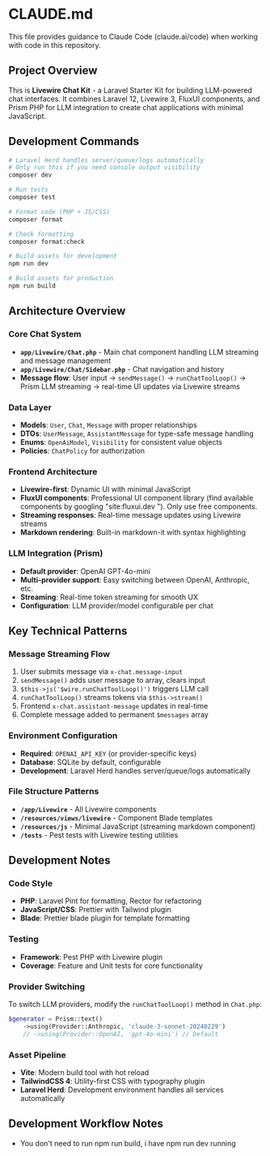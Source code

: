 # CLAUDE.md

This file provides guidance to Claude Code (claude.ai/code) when working with code in this repository.

## Project Overview

This is **Livewire Chat Kit** - a Laravel Starter Kit for building LLM-powered chat interfaces. It combines Laravel 12, Livewire 3, FluxUI components, and Prism PHP for LLM integration to create chat applications with minimal JavaScript.

## Development Commands

```bash
# Laravel Herd handles server/queue/logs automatically
# Only run this if you need console output visibility
composer dev

# Run tests
composer test

# Format code (PHP + JS/CSS)
composer format

# Check formatting
composer format:check

# Build assets for development
npm run dev

# Build assets for production
npm run build
```

## Architecture Overview

### Core Chat System

- **`app/Livewire/Chat.php`** - Main chat component handling LLM streaming and message management
- **`app/Livewire/Chat/Sidebar.php`** - Chat navigation and history
- **Message flow**: User input → `sendMessage()` → `runChatToolLoop()` → Prism LLM streaming → real-time UI updates via Livewire streams

### Data Layer

- **Models**: `User`, `Chat`, `Message` with proper relationships
- **DTOs**: `UserMessage`, `AssistantMessage` for type-safe message handling
- **Enums**: `OpenAiModel`, `Visibility` for consistent value objects
- **Policies**: `ChatPolicy` for authorization

### Frontend Architecture

- **Livewire-first**: Dynamic UI with minimal JavaScript
- **FluxUI components**: Professional UI component library (find available components by googling "site:fluxui.dev <component name>"). Only use free components.
- **Streaming responses**: Real-time message updates using Livewire streams
- **Markdown rendering**: Built-in markdown-it with syntax highlighting

### LLM Integration (Prism)

- **Default provider**: OpenAI GPT-4o-mini
- **Multi-provider support**: Easy switching between OpenAI, Anthropic, etc.
- **Streaming**: Real-time token streaming for smooth UX
- **Configuration**: LLM provider/model configurable per chat

## Key Technical Patterns

### Message Streaming Flow

1. User submits message via `x-chat.message-input`
2. `sendMessage()` adds user message to array, clears input
3. `$this->js('$wire.runChatToolLoop()')` triggers LLM call
4. `runChatToolLoop()` streams tokens via `$this->stream()`
5. Frontend `x-chat.assistant-message` updates in real-time
6. Complete message added to permanent `$messages` array

### Environment Configuration

- **Required**: `OPENAI_API_KEY` (or provider-specific keys)
- **Database**: SQLite by default, configurable
- **Development**: Laravel Herd handles server/queue/logs automatically

### File Structure Patterns

- **`/app/Livewire`** - All Livewire components
- **`/resources/views/livewire`** - Component Blade templates
- **`/resources/js`** - Minimal JavaScript (streaming markdown component)
- **`/tests`** - Pest tests with Livewire testing utilities

## Development Notes

### Code Style

- **PHP**: Laravel Pint for formatting, Rector for refactoring
- **JavaScript/CSS**: Prettier with Tailwind plugin
- **Blade**: Prettier blade plugin for template formatting

### Testing

- **Framework**: Pest PHP with Livewire plugin
- **Coverage**: Feature and Unit tests for core functionality

### Provider Switching

To switch LLM providers, modify the `runChatToolLoop()` method in `Chat.php`:

```php
$generator = Prism::text()
    ->using(Provider::Anthropic, 'claude-3-sonnet-20240229')
    // ->using(Provider::OpenAI, 'gpt-4o-mini') // Default
```

### Asset Pipeline

- **Vite**: Modern build tool with hot reload
- **TailwindCSS 4**: Utility-first CSS with typography plugin
- **Laravel Herd**: Development environment handles all services automatically

## Development Workflow Notes

- You don't need to run npm run build, i have npm run dev running
